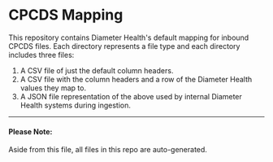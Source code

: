 # CPCDS Mapping

This repository contains Diameter Health's default mapping for inbound CPCDS files. Each directory represents a file type and each directory includes three files:

1. A CSV file of just the default column headers.
2. A CSV file with the column headers and a row of the Diameter Health values they map to.
3. A JSON file representation of the above used by internal Diameter Health systems during ingestion.

---

#### Please Note:

Aside from this file, all files in this repo are auto-generated.
